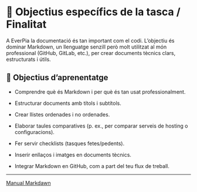 # 🧭 Objectius específics de la tasca / Finalitat

A EverPia la documentació és tan important com el codi.
L’objectiu és dominar Markdown, un llenguatge senzill però molt utilitzat al món professional (GitHub, GitLab, etc.), per crear documents tècnics clars, estructurats i útils.

## 🎯 Objectius d’aprenentatge

- Comprendre què és Markdown i per què és tan usat professionalment.

- Estructurar documents amb títols i subtítols.

- Crear llistes ordenades i no ordenades.

- Elaborar taules comparatives (p. ex., per comparar serveis de hosting o configuracions).

- Fer servir checklists (tasques fetes/pedents).

- Inserir enllaços i imatges en documents tècnics.

- Integrar Markdown en GitHub, com a part del teu flux de treball.

---

[Manual Markdawn](solucio.md)
